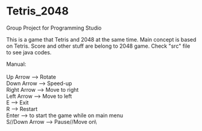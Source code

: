 # Tetris_2048
Group Project for Programming Studio

This is a game that Tetris and 2048 at the same time. Main concept is based on Tetris. Score and other stuff are belong to 2048 game.
Check "src" file to see java codes.

Manual:\
\
Up Arrow --> Rotate\
Down Arrow --> Speed-up\
Right Arrow --> Move to right\
Left Arrow --> Move to left\
E --> Exit\
R --> Restart\
Enter --> to start the game while on main menu\
S//Down Arrow --> Pause//Move on\
